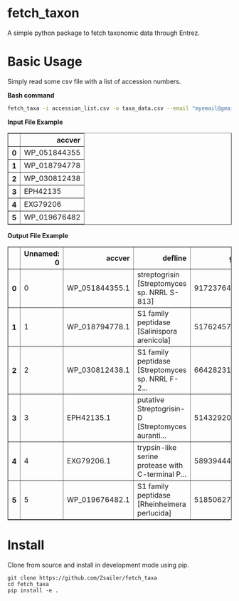 # fetch_taxon

A simple python package to fetch taxonomic data through Entrez.

# Basic Usage

Simply read some csv file with a list of accession numbers.

**Bash command**
```bash
fetch_taxa -i accession_list.csv -o taxa_data.csv --email "myemail@gmail.com"
```

**Input File Example**

<table border="1" class="dataframe">
  <thead>
    <tr style="text-align: right;">
      <th></th>
      <th>accver</th>
    </tr>
  </thead>
  <tbody>
    <tr>
      <th>0</th>
      <td>WP_051844355</td>
    </tr>
    <tr>
      <th>1</th>
      <td>WP_018794778</td>
    </tr>
    <tr>
      <th>2</th>
      <td>WP_030812438</td>
    </tr>
    <tr>
      <th>3</th>
      <td>EPH42135</td>
    </tr>
    <tr>
      <th>4</th>
      <td>EXG79206</td>
    </tr>
    <tr>
      <th>5</th>
      <td>WP_019676482</td>
    </tr>
  </tbody>
</table>

**Output File Example**

<table border="1" class="dataframe">
  <thead>
    <tr style="text-align: right;">
      <th></th>
      <th>Unnamed: 0</th>
      <th>accver</th>
      <th>defline</th>
      <th>gi</th>
      <th>length</th>
      <th>orgname</th>
      <th>seqtype</th>
      <th>sequence</th>
      <th>sid</th>
      <th>taxid</th>
    </tr>
  </thead>
  <tbody>
    <tr>
      <th>0</th>
      <td>0</td>
      <td>WP_051844355.1</td>
      <td>streptogrisin [Streptomyces sp. NRRL S-813]</td>
      <td>917237643</td>
      <td>292</td>
      <td>Streptomyces sp. NRRL S-813</td>
      <td>None</td>
      <td>MLTPEEAVLRFKRTTFATAIASALIAAGALAGPAQAAPSPAQQAKS...</td>
      <td>NaN</td>
      <td>1463919</td>
    </tr>
    <tr>
      <th>1</th>
      <td>1</td>
      <td>WP_018794778.1</td>
      <td>S1 family peptidase [Salinispora arenicola]</td>
      <td>517624570</td>
      <td>346</td>
      <td>Salinispora arenicola</td>
      <td>None</td>
      <td>MRPTRSLLCRAASLAAVGALVAGTLSSAPAQASPAPATPEVAASLS...</td>
      <td>NaN</td>
      <td>168697</td>
    </tr>
    <tr>
      <th>2</th>
      <td>2</td>
      <td>WP_030812438.1</td>
      <td>S1 family peptidase [Streptomyces sp. NRRL F-2...</td>
      <td>664282314</td>
      <td>300</td>
      <td>Streptomyces sp. NRRL F-2799</td>
      <td>None</td>
      <td>MRIKRTTHRGRIARRTQLAAAVSGLLAVAAFAAPTANASDVHTFSA...</td>
      <td>NaN</td>
      <td>1463844</td>
    </tr>
    <tr>
      <th>3</th>
      <td>3</td>
      <td>EPH42135.1</td>
      <td>putative Streptogrisin-D [Streptomyces auranti...</td>
      <td>514329203</td>
      <td>288</td>
      <td>Streptomyces aurantiacus JA 4570</td>
      <td>None</td>
      <td>MAITALVSTAFTFQHAEAAGTGARVADQSTLAELKDARAEFDRRSS...</td>
      <td>gnl|WGS:AOPZ|STRAU_4813</td>
      <td>1286094</td>
    </tr>
    <tr>
      <th>4</th>
      <td>4</td>
      <td>EXG79206.1</td>
      <td>trypsin-like serine protease with C-terminal P...</td>
      <td>589394449</td>
      <td>415</td>
      <td>Cryptosporangium arvum DSM 44712</td>
      <td>None</td>
      <td>MTTPRHRRSPTARRRNITISSVVAGAVAAALAAFMATAPTAGASDK...</td>
      <td>gnl|WGS:JFBT|CryarDRAFT_0234</td>
      <td>927661</td>
    </tr>
    <tr>
      <th>5</th>
      <td>5</td>
      <td>WP_019676482.1</td>
      <td>S1 family peptidase [Rheinheimera perlucida]</td>
      <td>518506275</td>
      <td>503</td>
      <td>Rheinheimera perlucida</td>
      <td>None</td>
      <td>MKLIHVVVLFNAMKTFQISRLLLKIIMKKVINRKHFSCYKAFTYLA...</td>
      <td>NaN</td>
      <td>368811</td>
    </tr>
  </tbody>
</table>





# Install

Clone from source and install in development mode using pip.
```
git clone https://github.com/Zsailer/fetch_taxa
cd fetch_taxa
pip install -e .
```
